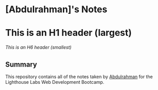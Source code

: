 # [Abdulrahman]'s Notes
# This is an H1 header (largest)
###### This is an H6 header (smallest)

## Summary 

This repository contains all of the notes taken by [Abdulrahman](https://github.com/AbdulSaid) for the Lighthouse Labs Web Development Bootcamp.